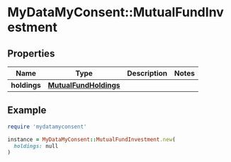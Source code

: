 # MyDataMyConsent::MutualFundInvestment

## Properties

| Name | Type | Description | Notes |
| ---- | ---- | ----------- | ----- |
| **holdings** | [**MutualFundHoldings**](MutualFundHoldings.md) |  |  |

## Example

```ruby
require 'mydatamyconsent'

instance = MyDataMyConsent::MutualFundInvestment.new(
  holdings: null
)
```

